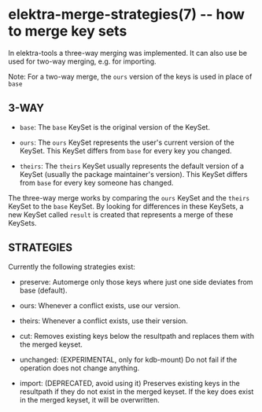 # elektra-merge-strategies(7) -- how to merge key sets

In elektra-tools a three-way merging was implemented.
It can also use be used for two-way merging, e.g.
for importing.

Note: For a two-way merge, the `ours` version of the keys is used
in place of `base`

## 3-WAY

- `base`:
  The `base` KeySet is the original version of the KeySet.

- `ours`:
  The `ours` KeySet represents the user's current version of the KeySet.
  This KeySet differs from `base` for every key you changed.

- `theirs`:
  The `theirs` KeySet usually represents the default version of a KeySet (usually the package maintainer's version).
  This KeySet differs from `base` for every key someone has changed.

The three-way merge works by comparing the `ours` KeySet and the `theirs` KeySet to the `base` KeySet. By looking for differences in these KeySets, a new KeySet called `result` is created that represents a merge of these KeySets.

## STRATEGIES

Currently the following strategies exist:

- preserve:
  Automerge only those keys where just one side deviates from base (default).

- ours:
  Whenever a conflict exists, use our version.

- theirs:
  Whenever a conflict exists, use their version.

- cut:
  Removes existing keys below the resultpath and replaces them with the merged keyset.

- unchanged: (EXPERIMENTAL, only for kdb-mount)
  Do not fail if the operation does not change anything.

- import: (DEPRECATED, avoid using it)
  Preserves existing keys in the resultpath if they do not exist in the merged keyset.
  If the key does exist in the merged keyset, it will be overwritten.
